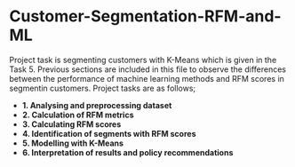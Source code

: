 # Customer-Segmentation-RFM-and-ML

Project task is segmenting customers with K-Means which is given in the Task 5. Previous sections are included in this file to observe the differences between the performance of machine learning methods and RFM scores in segmentin customers. Project tasks are as follows;

- **1. Analysing and preprocessing dataset**
- **2. Calculation of RFM metrics**
- **3. Calculating RFM scores**
- **4. Identification of segments with RFM scores**
- **5. Modelling with K-Means**
- **6. Interpretation of results and policy recommendations**
